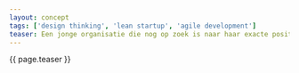 ```yaml
---
layout: concept
tags: ['design thinking', 'lean startup', 'agile development']
teaser: Een jonge organisatie die nog op zoek is naar haar exacte positie in de wereld.
---
```

{{ page.teaser }}
